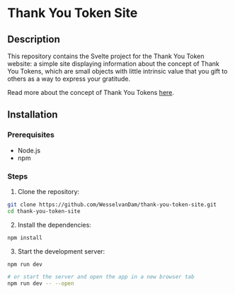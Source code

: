 # Thank You Token Site

## Description
This repository contains the Svelte project for the Thank You Token website: a simple site displaying information about the concept of Thank You Tokens, which are small objects with little intrinsic value that you gift to others as a way to express your gratitude.

Read more about the concept of Thank You Tokens [here](https://thank-you-token.nl/).

## Installation

### Prerequisites
  - Node.js
  - npm

### Steps
 1. Clone the repository:
```bash
git clone https://github.com/WesselvanDam/thank-you-token-site.git
cd thank-you-token-site
```
 2. Install the dependencies:
```bash
npm install
```
 3. Start the development server:
```bash
npm run dev

# or start the server and open the app in a new browser tab
npm run dev -- --open
```